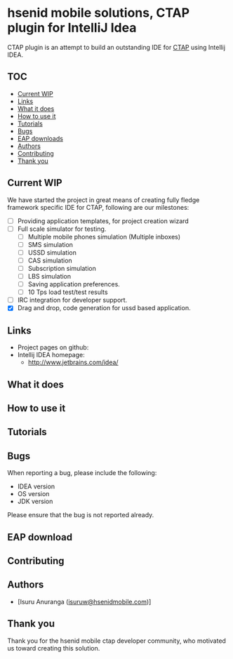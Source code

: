 # hsenid mobile solutions, CTAP plugin for IntelliJ Idea

CTAP plugin is an attempt to build an outstanding IDE for
[CTAP](http://www.hsenidmobile.com/telco-application-platform/) using Intellij IDEA.


## TOC

+ [Current WIP](#current-wip)
+ [Links](#links)
+ [What it does](#what-it-does)
+ [How to use it](#how-to-use-it)
+ [Tutorials](#tutorials)
+ [Bugs](#bugs)
+ [EAP downloads](#eap-download)
+ [Authors](#authors)
+ [Contributing](#contributing)
+ [Thank you](#thank-you)

## Current WIP

We have started the project in great means of creating fully fledge framework specific IDE for CTAP, following are our milestones:

+ [ ] Providing application templates, for project creation wizard
+ [ ] Full scale simulator for testing.
    + [ ] Multiple mobile phones simulation (Multiple inboxes)
    + [ ] SMS simulation
    + [ ] USSD simulation
    + [ ] CAS simulation
    + [ ] Subscription simulation
    + [ ] LBS simulation
    + [ ] Saving application preferences.
    + [ ] 10 Tps load test/test results
+ [ ] IRC integration for developer support.
+ [x] Drag and drop, code generation for ussd based application.

## Links

+ Project pages on github:
+ Intellij IDEA homepage:
    + <http://www.jetbrains.com/idea/>

## What it does


## How to use it

## Tutorials

## Bugs

When reporting a bug, please include the following:
- IDEA version
- OS version
- JDK version

Please ensure that the bug is not reported already.

## EAP download

## Contributing

## Authors

+ [Isuru Anuranga (isuruw@hsenidmobile.com)]

## Thank you

Thank you for the hsenid mobile ctap developer community, who motivated us toward creating this solution.
